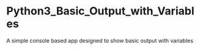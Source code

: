 # Python3_Basic_Output_with_Variables
A simple console based app designed to show basic output with variables
